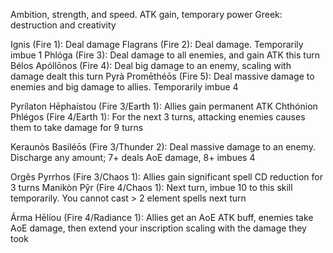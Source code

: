 Ambition, strength, and speed. ATK gain, temporary power
Greek: destruction and creativity

Ignis (Fire 1): Deal damage
Flagrans (Fire 2): Deal damage. Temporarily imbue 1
Phlóga (Fire 3): Deal damage to all enemies, and gain ATK this turn
Bélos Apóllōnos (Fire 4): Deal big damage to an enemy, scaling with damage dealt this turn
Pyrà Promēthéōs (Fire 5): Deal massive damage to enemies and big damage to allies. Temporarily imbue 4

Pyrílaton Hēphaístou (Fire 3/Earth 1): Allies gain permanent ATK
Chthónion Phlégos (Fire 4/Earth 1): For the next 3 turns, attacking enemies causes them to take damage for 9 turns

Keraunòs Basiléōs (Fire 3/Thunder 2): Deal massive damage to an enemy. Discharge any amount; 7+ deals AoE damage, 8+ imbues 4

Orgês Pyrrhos (Fire 3/Chaos 1): Allies gain significant spell CD reduction for 3 turns
Manikòn Pŷr (Fire 4/Chaos 1): Next turn, imbue 10 to this skill temporarily. You cannot cast > 2 element spells next turn

Árma Hēlíou (Fire 4/Radiance 1): Allies get an AoE ATK buff, enemies take AoE damage, then extend your inscription scaling with the damage they took